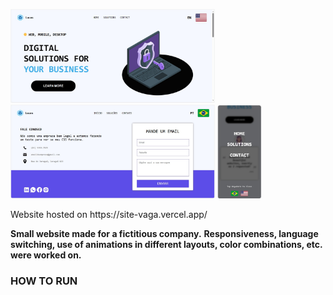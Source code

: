 <p float="left">
  <img src="https://raw.githubusercontent.com/lucas7maciel/company-template/master/screenshots/home.jpeg" height="150" />
  <img src="https://raw.githubusercontent.com/lucas7maciel/company-template/master/screenshots/contact.jpeg" height="150" /> 
  <img src="https://raw.githubusercontent.com/lucas7maciel/company-template/master/screenshots/mobile-menu.jpeg" height="150" />
</p>
Website hosted on https://site-vaga.vercel.app/

**Small website made for a fictitious company.**
**Responsiveness, language switching, use of animations in different layouts, color combinations, etc. were worked on.**

### HOW TO RUN

